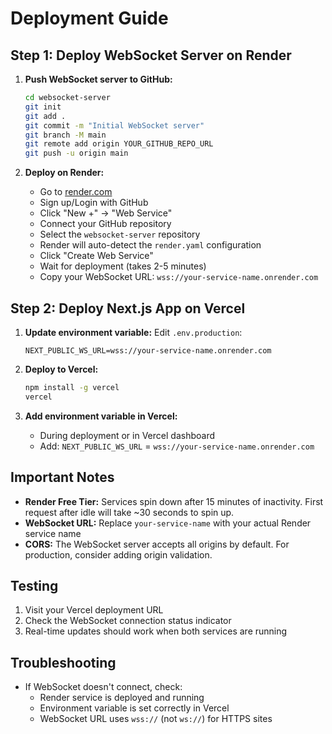 # Deployment Guide

## Step 1: Deploy WebSocket Server on Render

1. **Push WebSocket server to GitHub:**
   ```bash
   cd websocket-server
   git init
   git add .
   git commit -m "Initial WebSocket server"
   git branch -M main
   git remote add origin YOUR_GITHUB_REPO_URL
   git push -u origin main
   ```

2. **Deploy on Render:**
   - Go to [render.com](https://render.com)
   - Sign up/Login with GitHub
   - Click "New +" → "Web Service"
   - Connect your GitHub repository
   - Select the `websocket-server` repository
   - Render will auto-detect the `render.yaml` configuration
   - Click "Create Web Service"
   - Wait for deployment (takes 2-5 minutes)
   - Copy your WebSocket URL: `wss://your-service-name.onrender.com`

## Step 2: Deploy Next.js App on Vercel

1. **Update environment variable:**
   Edit `.env.production`:
   ```
   NEXT_PUBLIC_WS_URL=wss://your-service-name.onrender.com
   ```

2. **Deploy to Vercel:**
   ```bash
   npm install -g vercel
   vercel
   ```

3. **Add environment variable in Vercel:**
   - During deployment or in Vercel dashboard
   - Add: `NEXT_PUBLIC_WS_URL` = `wss://your-service-name.onrender.com`

## Important Notes

- **Render Free Tier:** Services spin down after 15 minutes of inactivity. First request after idle will take ~30 seconds to spin up.
- **WebSocket URL:** Replace `your-service-name` with your actual Render service name
- **CORS:** The WebSocket server accepts all origins by default. For production, consider adding origin validation.

## Testing

1. Visit your Vercel deployment URL
2. Check the WebSocket connection status indicator
3. Real-time updates should work when both services are running

## Troubleshooting

- If WebSocket doesn't connect, check:
  - Render service is deployed and running
  - Environment variable is set correctly in Vercel
  - WebSocket URL uses `wss://` (not `ws://`) for HTTPS sites